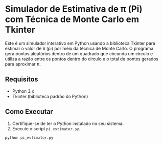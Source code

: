 # Simulador de Estimativa de π (Pi) com Técnica de Monte Carlo em Tkinter

Este é um simulador interativo em Python usando a biblioteca Tkinter para estimar o valor de π (pi) por meio da técnica de Monte Carlo. O programa gera pontos aleatórios dentro de um quadrado que circunda um círculo e utiliza a razão entre os pontos dentro do círculo e o total de pontos gerados para aproximar π.

## Requisitos
- Python 3.x
- Tkinter (biblioteca padrão do Python)

## Como Executar
1. Certifique-se de ter o Python instalado no seu sistema.
2. Execute o script `pi_estimator.py`.

```bash
python pi_estimator.py
